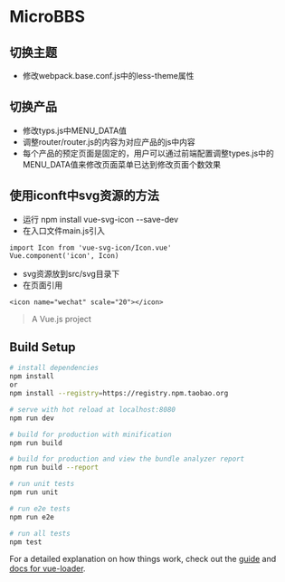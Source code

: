 # MicroBBS

## 切换主题

- 修改webpack.base.conf.js中的less-theme属性
## 切换产品

- 修改typs.js中MENU_DATA值
- 调整router/router.js的内容为对应产品的js中内容
- 每个产品的预定页面是固定的，用户可以通过前端配置调整types.js中的MENU_DATA值来修改页面菜单已达到修改页面个数效果

## 使用iconft中svg资源的方法
- 运行 npm install vue-svg-icon --save-dev
- 在入口文件main.js引入
```
import Icon from 'vue-svg-icon/Icon.vue'
Vue.component('icon', Icon)
```
- svg资源放到src/svg目录下
- 在页面引用
```
<icon name="wechat" scale="20"></icon>
```
> A Vue.js project

## Build Setup

``` bash
# install dependencies
npm install
or 
npm install --registry=https://registry.npm.taobao.org

# serve with hot reload at localhost:8080
npm run dev

# build for production with minification
npm run build

# build for production and view the bundle analyzer report
npm run build --report

# run unit tests
npm run unit

# run e2e tests
npm run e2e

# run all tests
npm test
```

For a detailed explanation on how things work, check out the [guide](http://vuejs-templates.github.io/webpack/) and [docs for vue-loader](http://vuejs.github.io/vue-loader).
